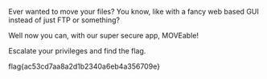 Ever wanted to move your files? You know, like with a fancy web based GUI instead of just FTP or something?

Well now you can, with our super secure app, MOVEable!

Escalate your privileges and find the flag.



flag{ac53cd7aa8a2d1b2340a6eb4a356709e}
